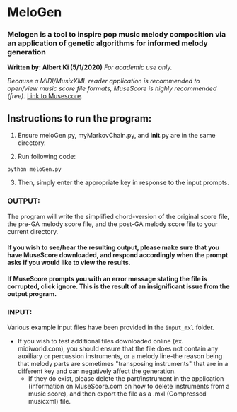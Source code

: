 
# MeloGen
### Melogen is a tool to inspire pop music melody composition via an application of genetic algorithms for informed melody generation
**Written by: Albert Ki (5/1/2020)**
*For academic use only.*

*Because a MIDI/MusixXML reader application is recommended to open/view music score file formats, MuseScore is highly recommended (free).*
[Link to Musescore](https://musescore.org/en/download).

## Instructions to run the program:
1. Ensure meloGen.py, myMarkovChain.py, and __init__.py are in the same directory.

2.  Run following code:
```
python meloGen.py
```

3. Then, simply enter the appropriate key in response to the input prompts.

### OUTPUT:
The program will write the simplified chord-version of the original score file, the pre-GA melody score file, and the post-GA melody score file to your current directory.

#### If you wish to see/hear the resulting output, please make sure that you have MuseScore downloaded, and respond accordingly when the prompt asks if you would like to view the results.

#### If MuseScore prompts you with an error message stating the file is corrupted, click ignore. This is the result of an insignificant issue from the output program.

### INPUT:
Various example input files have been provided in the `input_mxl` folder.

- If you wish to test additional files downloaded online (ex. midiworld.com), you should ensure that the file does not contain any auxiliary or percussion instruments, or a melody line-the reason being that melody parts are sometimes "transposing instruments" that are in a different key and can negatively affect the generation. 
  - If they do exist, please delete the part/instrument in the application (information on MuseScore.com on how to delete instruments from a music score), and then export the file as a .mxl (Compressed musicxml) file.

